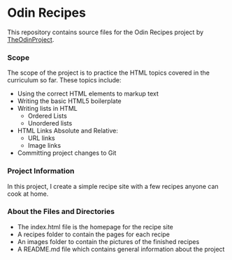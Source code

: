 <!-- Set up your README.md file and write a brief introduction describing what the current project is and what skills you will have demonstrated once you have completed it. (You can also do this as a self-reflection at the end of the project, which is a good way to review what you have learned.) -->

# Odin Recipes

This repository contains source files for the Odin Recipes project by  [TheOdinProject](https://www.theodinproject.com/ "TheOdinProject").

### Scope
The scope of the project is to practice the HTML topics covered in the curriculum so far. These topics include:
* Using the correct HTML elements to markup text
* Writing the basic HTML5 boilerplate
* Writing lists in HTML
    * Ordered Lists
    * Unordered lists
* HTML Links
    Absolute and Relative:
    * URL links
    * Image links
* Committing project changes to Git

### Project Information
In this project, I create a simple recipe site with a few recipes anyone can cook at home.

### About the Files and Directories
* The index.html file is the homepage for the recipe site
* A recipes folder to contain the pages for each recipe
* An images folder to contain the pictures of the finished recipes
* A README.md file which contains general information about the project